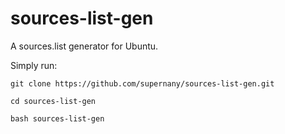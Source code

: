 # sources-list-gen

A sources.list generator for Ubuntu.

Simply run:
```
git clone https://github.com/supernany/sources-list-gen.git
```
```
cd sources-list-gen
```
```
bash sources-list-gen
```
